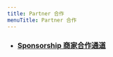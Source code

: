 ```yaml
---
title: Partner 合作
menuTitle: Partner 合作
---
```


- ### [Sponsorship 商家合作通道](https://wj.qq.com/s/2800852/8b80)

